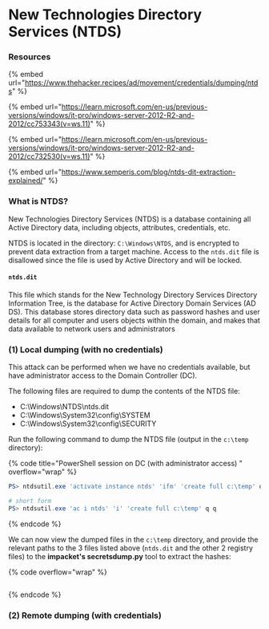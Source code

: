 # New Technologies Directory Services (NTDS)

### Resources

{% embed url="https://www.thehacker.recipes/ad/movement/credentials/dumping/ntds" %}

{% embed url="https://learn.microsoft.com/en-us/previous-versions/windows/it-pro/windows-server-2012-R2-and-2012/cc753343(v=ws.11)" %}

{% embed url="https://learn.microsoft.com/en-us/previous-versions/windows/it-pro/windows-server-2012-R2-and-2012/cc732530(v=ws.11)" %}

{% embed url="https://www.semperis.com/blog/ntds-dit-extraction-explained/" %}

### What is NTDS?

New Technologies Directory Services (NTDS) is a database containing all Active Directory data, including objects, attributes, credentials, etc.

NTDS is located in the directory: `C:\Windows\NTDS`, and is encrypted to prevent data extraction from a target machine. Access to the `ntds.dit` file is disallowed since the file is used by Active Directory and will be locked.&#x20;

#### `ntds.dit`

This file which stands for the New Technology Directory Services Directory Information Tree, is the database for Active Directory Domain Services (AD DS). This database stores directory data such as password hashes and user details for all computer and users objects within the domain, and makes that data available to network users and administrators

### (1) Local dumping (with no credentials)

This attack can be performed when we have no credentials available, but have administrator access to the Domain Controller (DC).&#x20;

The following files are required to dump the contents of the NTDS file:

* C:\Windows\NTDS\ntds.dit
* C:\Windows\System32\config\SYSTEM
* C:\Windows\System32\config\SECURITY

Run the following command to dump the NTDS file (output in the `c:\temp` directory):

{% code title="PowerShell session on DC (with administrator access) " overflow="wrap" %}
```powershell
PS> ntdsutil.exe 'activate instance ntds' 'ifm' 'create full c:\temp' quit quit

# short form
PS> ntdsutil.exe 'ac i ntds' 'i' 'create full c:\temp' q q
```
{% endcode %}

We can now view the dumped files in the `c:\temp` directory, and provide the relevant paths to the 3 files listed above (`ntds.dit` and the other 2 registry files) to the **impacket's secretsdump.py** tool to extract the hashes:

{% code overflow="wrap" %}
```powershell
```
{% endcode %}

### (2) Remote dumping (with credentials)



